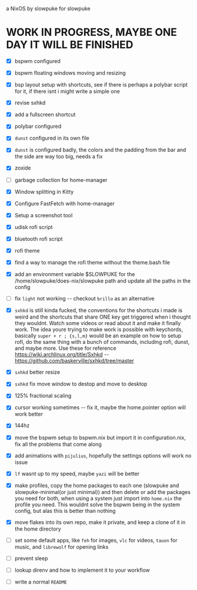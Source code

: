 a NixOS by slowpuke for slowpuke

# WORK IN PROGRESS, MAYBE ONE DAY IT WILL BE FINISHED
- [X] bspwm configured
- [X] bspwm floating windows moving and resizing
- [X] bsp layout setup with shortcuts, see if there is perhaps a polybar script for it, if there isnt i might write a simple one
- [X] revise sxhkd 
- [X] add a fullscreen shortcut
- [X] polybar configured
- [X] `dunst` configured in its own file
- [X] `dunst` is configured badly, the colors and the padding from the bar and the side are way too big, needs a fix
- [X] zoxide
- [ ] garbage collection for home-manager
- [X] Window splitting in Kitty
- [X] Configure FastFetch with home-manager
- [X] Setup a screenshot tool
- [X] udisk rofi script
- [X] bluetooth rofi script
- [X] rofi theme
- [X] find a way to manage the rofi theme without the theme.bash file
- [X] add an environment variable $SLOWPUKE for the /home/slowpuke/does-nix/slowpuke path and update all the paths in the config
- [ ] fix `light` not working -- checkout `brillo` as an alternative
- [X] `sxhkd` is still kinda fucked, the conventions for the shortcuts i made is weird and the shortcuts that share ONE key get triggered when i thought they wouldnt. Watch some videos or read about it and make it finally work. The idea youre trying to make work is possible with keychords, basically `super + r ; {s,l,m}` would be an example on how to setup rofi, do the same thing with a bunch of commands, including rofi, dunst, and maybe more. Use these for reference https://wiki.archlinux.org/title/Sxhkd -- https://github.com/baskerville/sxhkd/tree/master
- [X] `sxhkd` better resize
- [X] `sxhkd` fix move window to destop and move to desktop
- [X] 125% fractional scaling
- [X] cursor working sometimes -- fix it, maybe the home.pointer option will work better
- [X] 144hz
- [X] move the bspwm setup to bspwm.nix but import it in configuration.nix, fix all the problems that come along
- [X] add animations with `pijulius`, hopefully the settings options will work no issue
- [X] `lf` wasnt up to my speed, maybe `yazi` will be better
- [X] make profiles, copy the home packages to each one (slowpuke and slowpuke-minimal(or just minimal)) and then delete or add the packages you need for both, when using a system just import into `home.nix` the profile you need. This wouldnt solve the bspwm being in the system config, but alas this is better than nothing
- [X] move flakes into its own repo, make it private, and keep a clone of it in the home directory
- [ ] set some default apps, like `feh` for images, `vlc` for videos, `tauon` for music, and `librewolf` for opening links
- [ ] prevent sleep
- [ ] lookup direnv and how to implement it to your workflow
- [ ] write a normal `README`

